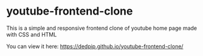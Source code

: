 # youtube-frontend-clone

This is a simple and responsive frontend clone of youtube home page made with CSS and HTML

You can view it here: https://dedpip.github.io/youtube-frontend-clone/